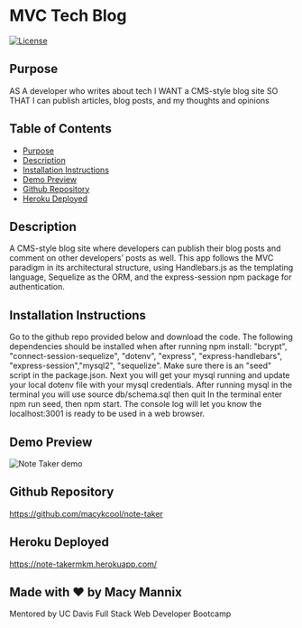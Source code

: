 # MVC Tech Blog

[![License](https://img.shields.io/badge/License-Apache_2.0-blue.svg)](https://opensource.org/licenses/Apache-2.0)

## Purpose
AS A developer who writes about tech
I WANT a CMS-style blog site
SO THAT I can publish articles, blog posts, and my thoughts and opinions

## Table of Contents
- [Purpose](#purpose) 
- [Description](#description) 
- [Installation Instructions](#installation-instructions)
- [Demo Preview](#demo-preview)
- [Github Repository](#github-repository)
- [Heroku Deployed](#heroku-deployed)

## Description
A CMS-style blog site where developers can publish their blog posts and comment on other developers’ posts as well. This app follows the MVC paradigm in its architectural structure, using Handlebars.js as the templating language, Sequelize as the ORM, and the express-session npm package for authentication.

## Installation Instructions  
Go to the github repo provided below and download the code. The following dependencies should be installed when after running npm install: "bcrypt", "connect-session-sequelize", "dotenv", "express", "express-handlebars", "express-session","mysql2", "sequelize".
Make sure there is an "seed" script in the package.json.
Next you will get your mysql running and update your local dotenv file with your mysql credentials.
After running mysql in the terminal you will use source db/schema.sql then quit
In the terminal enter npm run seed, then npm start. 
The console log will let you know the localhost:3001 is ready to be used in a web browser.
 
## Demo Preview
![Note Taker demo](./gif/notetaker.gif)

## Github Repository
https://github.com/macykcool/note-taker

## Heroku Deployed
https://note-takermkm.herokuapp.com/

## Made with ❤️️ by Macy Mannix
Mentored by UC Davis Full Stack Web Developer Bootcamp